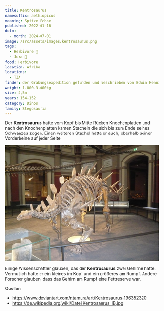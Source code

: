 ```yaml
---
title: Kentrosaurus
namesuffix: aethiopicus
meaning: Spitze Echse
published: 2022-01-16
dotm:
  - month: 2024-07-01
image: /src/assets/images/kentrosaurus.png
tags:
  - Herbivore 🌿
  - Jura 🦴
food: Herbivore
location: Afrika
locations:
  - TZA
finder: der Grabungsexpedition gefunden und beschrieben von Edwin Hennig
weight: 1.000-3.000kg
size: 4,5m
years: 154-152
category: Dinos
family: Stegosauria
---
```

Der **Kentrosaurus** hatte vom Kopf bis Mitte Rücken Knochenplatten und nach den Knochenplatten kamen Stacheln die sich bis zum Ende seines Schwanzes  zogen. Einen weiteren Stachel hatte er auch, oberhalb seiner Vorderbeine auf jeder Seite.

![Kentrosaurusskelett](/src/assets/images/kentrosaurus-skelett.jpg)

Einige Wissenschaftler glauben, das der **Kentrosaurus** zwei Gehirne hatte. Vermutlich hatte er ein kleines im Kopf und ein größeres am Rumpf. Andere Forscher glauben, dass das Gehirn am Rumpf eine Fettreserve war.

Quellen:

* <https://www.deviantart.com/ntamura/art/Kentrosaurus-196352320>
* <https://de.wikipedia.org/wiki/Datei:Kentrosaurus_IB.jpg>
